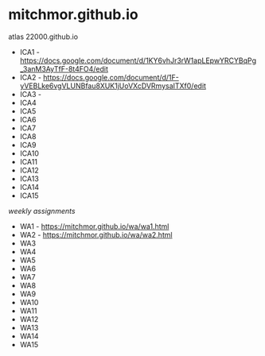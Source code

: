 # mitchmor.github.io

atlas 22000.github.io
- ICA1 - https://docs.google.com/document/d/1KY6vhJr3rW1apLEpwYRCYBqPg_3anM3AyTfF-8t4FO4/edit
- ICA2 - https://docs.google.com/document/d/1F-yVEBLke6vgVLUNBfau8XUK1jUoVXcDVRmysaITXf0/edit
- ICA3 - 
- ICA4
- ICA5
- ICA6
- ICA7
- ICA8
- ICA9
- ICA10
- ICA11
- ICA12
- ICA13
- ICA14
- ICA15

*weekly assignments*

- WA1 - https://mitchmor.github.io/wa/wa1.html
- WA2 - https://mitchmor.github.io/wa/wa2.html
- WA3
- WA4
- WA5
- WA6
- WA7
- WA8
- WA9
- WA10
- WA11
- WA12
- WA13
- WA14
- WA15